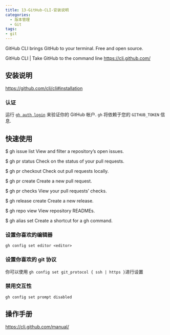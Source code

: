 ```yaml
---
title: 13-GitHub-CLI-安装说明
categories:
  - 版本管理
  - Git
tags:
- git
---
```


GitHub CLI brings GitHub to your terminal. Free and open source.

GitHub CLI | Take GitHub to the command line
<https://cli.github.com/>

## 安装说明

<https://github.com/cli/cli#installation>

### 认证

运行 [`gh auth login`](https://cli.github.com/manual/gh_auth_login) 来验证你的 GitHub 帐户. `gh` 将依赖于您的 `GITHUB_TOKEN` 信息.

## 快速使用

$ gh issue list
View and filter a repository’s open issues.

$ gh pr status
Check on the status of your pull requests.

$ gh pr checkout
Check out pull requests locally.

$ gh pr create
Create a new pull request.

$ gh pr checks
View your pull requests’ checks.

$ gh release create
Create a new release.

$ gh repo view
View repository READMEs.

$ gh alias set
Create a shortcut for a gh command.

### 设置你喜欢的编辑器

`gh config set editor <editor>`

### 设置你喜欢的 git 协议

你可以使用 `gh config set git_protocol { ssh | https }`进行设置

### 禁用交互性

`gh config set prompt disabled`

## 操作手册

<https://cli.github.com/manual/>
